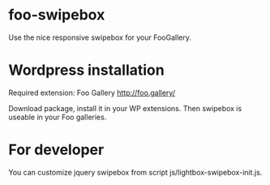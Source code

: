 # foo-swipebox
Use the nice responsive swipebox for your FooGallery.

# Wordpress installation
Required extension: Foo Gallery http://foo.gallery/

Download package, install it in your WP extensions.
Then swipebox is useable in your Foo galleries.

# For developer
You can customize jquery swipebox from script js/lightbox-swipebox-init.js.
